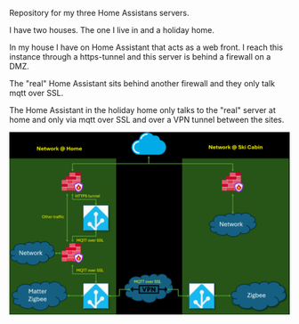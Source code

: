 Repository for my three Home Assistans servers.

I have two houses. The one I live in and a holiday home.

In my house I have on Home Assistant that acts as a web front. I reach this instance through a https-tunnel and this server is behind a firewall on a DMZ.

The "real" Home Assistant sits behind another firewall and they only talk mqtt over SSL.

The Home Assistant in the holiday home only talks to the "real" server at home and only via mqtt over SSL and over a VPN tunnel between the sites.

![Schematic network](https://github.com/AceMoneus/My-Home-Assistant-config-files/blob/main/Network.png)
